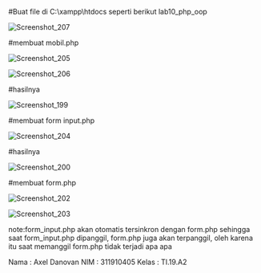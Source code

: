 #Buat file di C:\xampp\htdocs seperti berikut lab10_php_oop

![Screenshot_207](https://user-images.githubusercontent.com/81457697/121108704-65667480-c834-11eb-8035-5ae387983ac2.png)

#membuat mobil.php

![Screenshot_205](https://user-images.githubusercontent.com/81457697/121108757-8202ac80-c834-11eb-9e14-c5371ccd426b.png)

![Screenshot_206](https://user-images.githubusercontent.com/81457697/121108769-86c76080-c834-11eb-968f-ca11eae5e272.png)

#hasilnya

![Screenshot_199](https://user-images.githubusercontent.com/81457697/121108825-9e064e00-c834-11eb-8b37-42cb6386c3f3.png)

#membuat form input.php

![Screenshot_204](https://user-images.githubusercontent.com/81457697/121108961-dad24500-c834-11eb-87fb-0d6fdec82a32.png)

#hasilnya

![Screenshot_200](https://user-images.githubusercontent.com/81457697/121109040-00f7e500-c835-11eb-88ed-751eb8b79695.png)

#membuat form.php

![Screenshot_202](https://user-images.githubusercontent.com/81457697/121109125-2a187580-c835-11eb-9479-4357034d2381.png)

![Screenshot_203](https://user-images.githubusercontent.com/81457697/121109132-2e449300-c835-11eb-97c6-0046d0fc846f.png)

note:form_input.php akan otomatis tersinkron dengan form.php 
sehingga saat form_input.php dipanggil, 
form.php juga akan terpanggil, oleh karena itu saat memanggil form.php 
tidak terjadi apa apa

Nama  : Axel Danovan
NIM   : 311910405
Kelas : TI.19.A2




